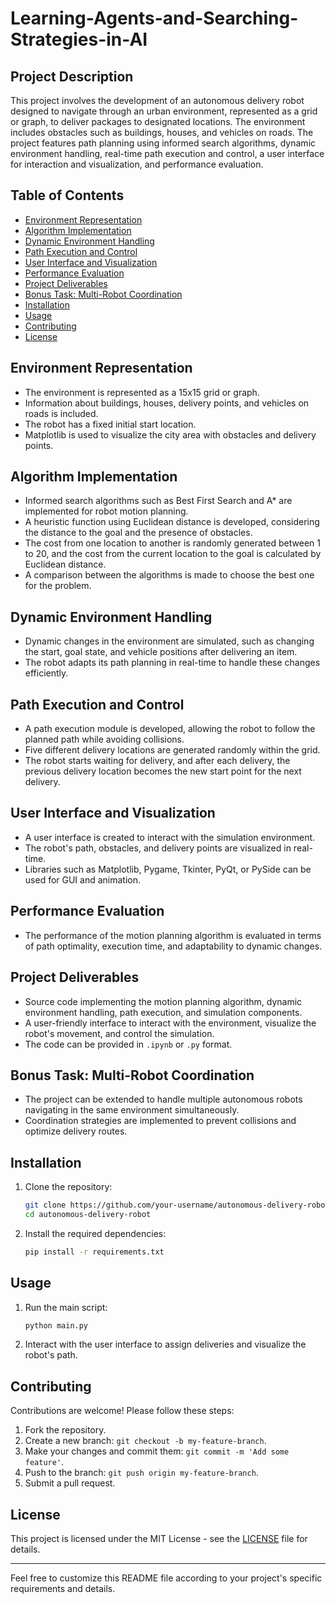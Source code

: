 # Learning-Agents-and-Searching-Strategies-in-AI

## Project Description

This project involves the development of an autonomous delivery robot designed to navigate through an urban environment, represented as a grid or graph, to deliver packages to designated locations. The environment includes obstacles such as buildings, houses, and vehicles on roads. The project features path planning using informed search algorithms, dynamic environment handling, real-time path execution and control, a user interface for interaction and visualization, and performance evaluation.

## Table of Contents

- [Environment Representation](#environment-representation)
- [Algorithm Implementation](#algorithm-implementation)
- [Dynamic Environment Handling](#dynamic-environment-handling)
- [Path Execution and Control](#path-execution-and-control)
- [User Interface and Visualization](#user-interface-and-visualization)
- [Performance Evaluation](#performance-evaluation)
- [Project Deliverables](#project-deliverables)
- [Bonus Task: Multi-Robot Coordination](#bonus-task-multi-robot-coordination)
- [Installation](#installation)
- [Usage](#usage)
- [Contributing](#contributing)
- [License](#license)

## Environment Representation

- The environment is represented as a 15x15 grid or graph.
- Information about buildings, houses, delivery points, and vehicles on roads is included.
- The robot has a fixed initial start location.
- Matplotlib is used to visualize the city area with obstacles and delivery points.

## Algorithm Implementation

- Informed search algorithms such as Best First Search and A* are implemented for robot motion planning.
- A heuristic function using Euclidean distance is developed, considering the distance to the goal and the presence of obstacles.
- The cost from one location to another is randomly generated between 1 to 20, and the cost from the current location to the goal is calculated by Euclidean distance.
- A comparison between the algorithms is made to choose the best one for the problem.

## Dynamic Environment Handling

- Dynamic changes in the environment are simulated, such as changing the start, goal state, and vehicle positions after delivering an item.
- The robot adapts its path planning in real-time to handle these changes efficiently.

## Path Execution and Control

- A path execution module is developed, allowing the robot to follow the planned path while avoiding collisions.
- Five different delivery locations are generated randomly within the grid.
- The robot starts waiting for delivery, and after each delivery, the previous delivery location becomes the new start point for the next delivery.

## User Interface and Visualization

- A user interface is created to interact with the simulation environment.
- The robot's path, obstacles, and delivery points are visualized in real-time.
- Libraries such as Matplotlib, Pygame, Tkinter, PyQt, or PySide can be used for GUI and animation.

## Performance Evaluation

- The performance of the motion planning algorithm is evaluated in terms of path optimality, execution time, and adaptability to dynamic changes.

## Project Deliverables

- Source code implementing the motion planning algorithm, dynamic environment handling, path execution, and simulation components.
- A user-friendly interface to interact with the environment, visualize the robot's movement, and control the simulation.
- The code can be provided in `.ipynb` or `.py` format.

## Bonus Task: Multi-Robot Coordination

- The project can be extended to handle multiple autonomous robots navigating in the same environment simultaneously.
- Coordination strategies are implemented to prevent collisions and optimize delivery routes.

## Installation

1. Clone the repository:
   ```bash
   git clone https://github.com/your-username/autonomous-delivery-robot.git
   cd autonomous-delivery-robot
   ```

2. Install the required dependencies:
   ```bash
   pip install -r requirements.txt
   ```

## Usage

1. Run the main script:
   ```bash
   python main.py
   ```

2. Interact with the user interface to assign deliveries and visualize the robot's path.

## Contributing

Contributions are welcome! Please follow these steps:

1. Fork the repository.
2. Create a new branch: `git checkout -b my-feature-branch`.
3. Make your changes and commit them: `git commit -m 'Add some feature'`.
4. Push to the branch: `git push origin my-feature-branch`.
5. Submit a pull request.

## License

This project is licensed under the MIT License - see the [LICENSE](LICENSE) file for details.

---

Feel free to customize this README file according to your project's specific requirements and details.
